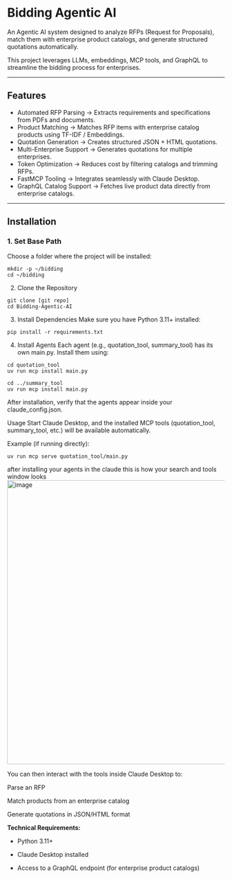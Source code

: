 # Bidding Agentic AI

An Agentic AI system designed to analyze RFPs (Request for Proposals), match them with enterprise product catalogs, and generate structured quotations automatically.

This project leverages LLMs, embeddings, MCP tools, and GraphQL to streamline the bidding process for enterprises.

---

## Features
- Automated RFP Parsing → Extracts requirements and specifications from PDFs and documents.  
- Product Matching → Matches RFP items with enterprise catalog products using TF-IDF / Embeddings.  
- Quotation Generation → Creates structured JSON + HTML quotations.  
- Multi-Enterprise Support → Generates quotations for multiple enterprises.  
- Token Optimization → Reduces cost by filtering catalogs and trimming RFPs.  
- FastMCP Tooling → Integrates seamlessly with Claude Desktop.  
- GraphQL Catalog Support → Fetches live product data directly from enterprise catalogs.  

---

## Installation

### 1. Set Base Path
Choose a folder where the project will be installed:
```
mkdir -p ~/bidding
cd ~/bidding
```
2. Clone the Repository
```
git clone [git repo]
cd Bidding-Agentic-AI
```
3. Install Dependencies
Make sure you have Python 3.11+ installed:
```
pip install -r requirements.txt
```
4. Install Agents
Each agent (e.g., quotation_tool, summary_tool) has its own main.py.
Install them using:
```
cd quotation_tool
uv run mcp install main.py

cd ../summary_tool
uv run mcp install main.py
```
After installation, verify that the agents appear inside your claude_config.json.

Usage
Start Claude Desktop, and the installed MCP tools (quotation_tool, summary_tool, etc.) will be available automatically.

Example (if running directly):
```
uv run mcp serve quotation_tool/main.py
```

after installing your agents in the claude this is how your search and tools window looks
<img width="772" height="656" alt="image" src="https://github.com/user-attachments/assets/d29f1574-7d54-4c41-aa8c-f13f3ab32a31" />

You can then interact with the tools inside Claude Desktop to:

Parse an RFP

Match products from an enterprise catalog

Generate quotations in JSON/HTML format

**Technical Requirements:**
- Python 3.11+

- Claude Desktop installed

- Access to a GraphQL endpoint (for enterprise product catalogs)
